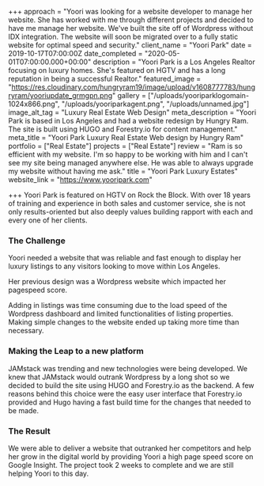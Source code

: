 +++
approach = "Yoori was looking for a website developer to manage her website. She has worked with me through different projects and decided to have me manage her website. We've built the site off of Wordpress without IDX integration. The website will soon be migrated over to a fully static website for optimal speed and security."
client_name = "Yoori Park"
date = 2019-10-17T07:00:00Z
date_completed = "2020-05-01T07:00:00.000+00:00"
description = "Yoori Park is a Los Angeles Realtor focusing on luxury homes. She's featured on HGTV and has a long reputation in being a successful Realtor."
featured_image = "https://res.cloudinary.com/hungryram19/image/upload/v1608777783/hungryram/yooriupdate_grmgpn.png"
gallery = ["/uploads/yooriparklogomain-1024x866.png", "/uploads/yooriparkagent.png", "/uploads/unnamed.jpg"]
image_alt_tag = "Luxury Real Estate Web Design"
meta_description = "Yoori Park is based in Los Angeles and had a website redesign by Hungry Ram. The site is built using HUGO and Forestry.io for content management."
meta_title = "Yoori Park Luxury Real Estate Web design by Hungry Ram"
portfolio = ["Real Estate"]
projects = ["Real Estate"]
review = "Ram is so efficient with my website. I'm so happy to be working with him and I can't see my site being managed anywhere else. He was able to always upgrade my website without having me ask."
title = "Yoori Park Luxury Estates"
website_link = "https://www.yooripark.com"

+++
Yoori Park is featured on HGTV on Rock the Block. With over 18 years of training and experience in both sales and customer service, she is not only results-oriented but also deeply values building rapport with each and every one of her clients.

### The Challenge

Yoori needed a website that was reliable and fast enough to display her luxury listings to any visitors looking to move within Los Angeles.

Her previous design was a Wordpress website which impacted her pagespeed score.

Adding in listings was time consuming due to the load speed of the Wordpress dashboard and limited functionalities of listing properties. Making simple changes to the website ended up taking more time than necessary.

### Making the Leap to a new platform

JAMstack was trending and new technologies were being developed. We knew that JAMstack would outrank Wordpress by a long shot so we decided to build the site using HUGO and Forestry.io as the backend. A few reasons behind this choice were the easy user interface that Forestry.io provided and Hugo having a fast build time for the changes that needed to be made.

### The Result

We were able to deliver a website that outranked her competitors and help her grow in the digital world by providing Yoori a high page speed score on Google Insight. The project took 2 weeks to complete and we are still helping Yoori to this day.